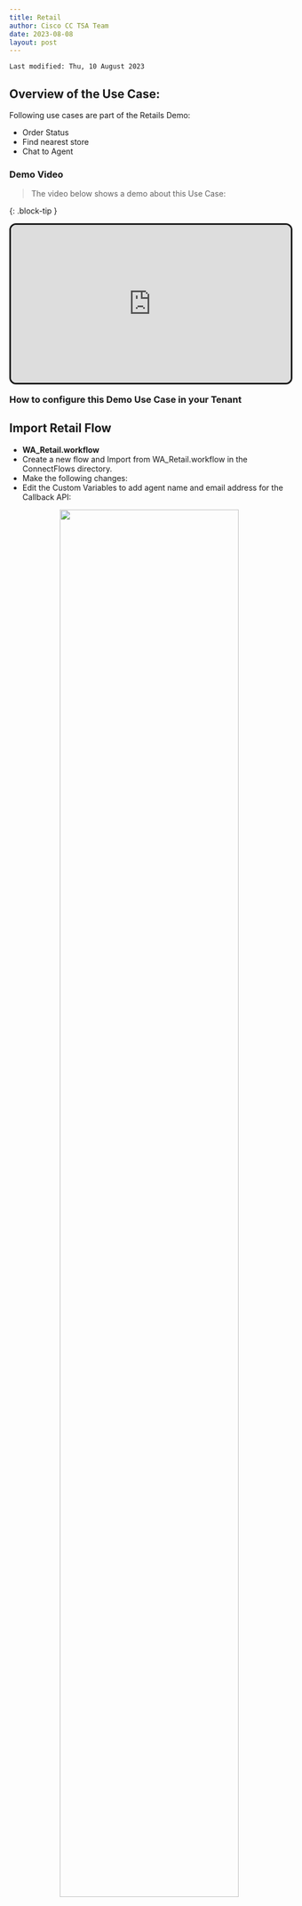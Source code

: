 ```yaml
---
title: Retail
author: Cisco CC TSA Team
date: 2023-08-08
layout: post
---
```


```
Last modified: Thu, 10 August 2023
```

## Overview of the Use Case:

Following use cases are part of the Retails Demo:
- Order Status 
- Find nearest store
- Chat to Agent 




### Demo Video

> The video below shows a demo about this Use Case:

{: .block-tip }
<div style="padding-bottom:56.25%; position:relative; display:block; width: 100%">
	<iframe src="https://app.vidcast.io/share/embed/ad512769-3b5e-48e6-910f-57e5247aeae3" width="100%" height="100%" title="Retail Demo" frameborder="0" loading="lazy" allowfullscreen style="position:absolute; top:0; left: 0;border: solid; border-radius:12px;"></iframe>
</div>

### How to configure this Demo Use Case in your Tenant



## Import Retail Flow

- **WA_Retail.workflow**
- Create a new flow and Import from WA_Retail.workflow in the ConnectFlows directory.
- Make the following changes:
- Edit the Custom Variables to add agent name and email address for the Callback API:




<center><img src="https://webexcctsa.github.io/wxcc-usecases/assets/gitbook/images/Retail/triggerword.png" width="80%"></center>




-	Edit the Trigger Node to add AbdulDemoRetail (or whatever unique trigger you want to use)


<center><img src="https://webexcctsa.github.io/wxcc-usecases/assets/gitbook/images/Retail/customvar.png" width="80%"></center>


-	In the Agent Handover path edit the Queue Task to add your own queue
-	Open and save All Receive nodes 
-	Open the QnABot node and select the QA BOT created above [QA BOT Name]
-	Save and Make Live – select the appropriate WhatsApp App.


## Files


<a href="https://webexcctsa.github.io/wxcc-usecases/assets/ConnectFlows/WA_Retail.workflow">WA_Retail.workflow</a><br>

<br>
<br>
---

  <script>
    document.addEventListener('DOMContentLoaded', () => {
      console.log('DOMContentLoaded OKOK')
    })

    window.addEventListener('load', () => {
      console.log('window load OK')
    })
  </script>

<p style="text-align:center"><strong>Congratulations, you have completed the configuration for this Demo Use Case! You can continue with the next one.</strong></p>
		
<center><img src="https://webexcctsa.github.io/wxcc-usecases/assets/gitbook/images/webex-small.png" width="100"></center>
